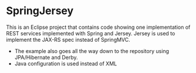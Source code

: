 SpringJersey
============

This is an Eclipse project that contains code showing one implementation of REST 
services implemented with Spring and Jersey. Jersey is used to implement the JAX-RS
spec instead of SpringMVC. 

* The example also goes all the way down to the repository using JPA/Hibernate and Derby. 
* Java configuration is used instead of XML